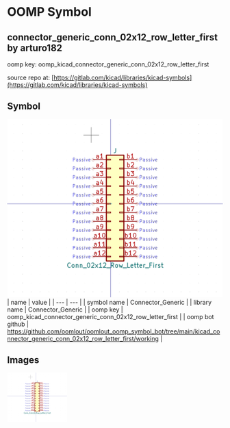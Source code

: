 # OOMP Symbol  
## connector_generic_conn_02x12_row_letter_first  by arturo182  
  
oomp key: oomp_kicad_connector_generic_conn_02x12_row_letter_first  
  
source repo at: [https://gitlab.com/kicad/libraries/kicad-symbols](https://gitlab.com/kicad/libraries/kicad-symbols)  
## Symbol  
  
[![working.png](working_600.png)](working.png)  
| name | value | 
| --- | --- | 
| symbol name | Connector_Generic | 
| library name | Connector_Generic | 
| oomp key | oomp_kicad_connector_generic_conn_02x12_row_letter_first | 
| oomp bot github | https://github.com/oomlout/oomlout_oomp_symbol_bot/tree/main/kicad_connector_generic_conn_02x12_row_letter_first/working | 
## Images  
  
[![working.png](working_140.png)](working.png)  
